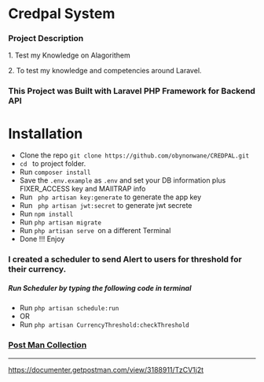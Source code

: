 <h1>Credpal System</h1>

<h3>Project Description </h3>
<p>1. Test my Knowledge on Alagorithem
<p>2. To test my knowledge and competencies around Laravel.</p>
<h3> This Project was Built with  Laravel PHP Framework for Backend API</h3>
<h1>Installation</h1>

<ul>
<li>Clone the repo <code>git clone https://github.com/obynonwane/CREDPAL.git</code></li>
<li><code>cd </code> to project folder.</li>
<li>Run <code>composer install</code></li>
<li>Save the <code>.env.example</code> as <code>.env</code> and set your DB information plus FIXER_ACCESS  key and MAIlTRAP info</li>
<li>Run <code> php artisan key:generate</code> to generate the app key</li>
<li>Run <code> php artisan jwt:secret</code> to generate jwt secrete</li>
<li>Run <code>npm install</code></li>
<li>Run <code>php artisan migrate</code></li>
<li>Run <code>php artisan serve </code>on a different Terminal</li>
<li>Done !!! Enjoy</li>
</ul>

<h3>I created a scheduler to send Alert to users for threshold for their currency.</h3>
<h5>Run Scheduler by typing the following code in terminal </h5>
<ul>
<li>Run <code>php artisan schedule:run</code></li>
<li>OR </li>
<li>Run <code>php artisan CurrencyThreshold:checkThreshold </code></li>
</ul>

<h3>
<a href="https://documenter.getpostman.com/view/3188911/TzCV1j2t">
    Post Man Collection
</a>
</h3>
<hr/>
<p>
<a href="https://documenter.getpostman.com/view/3188911/TzCV1j2t">
    https://documenter.getpostman.com/view/3188911/TzCV1j2t
</a>
</p>

<!-- <img src="https://github.com/obynonwane/eCommerce/tree/master/public/img/logo.png"> -->
<!-- ![Image of Logo](https://github.com/obynonwane/eCommerce/tree/master/public/img/logo.png) -->

